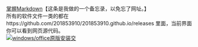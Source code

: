 [掌握Markdown](https://guides.github.com/features/mastering-markdown/)【这条是我做的一个备忘录，以免忘了网址。】  
所有的软件文件一类的都在https://github.com/201853910/201853910.github.io/releases 里面，当前界面你可以看到网页源代码。  
<a target="_blank" href="//shang.qq.com/wpa/qunwpa?idkey=2f045580e5b9dd36be3688e43de9c10c651a3f01e82222e07795348f4615dd42"><img border="0" src="//pub.idqqimg.com/wpa/images/group.png" alt="windows/office原版安装交" title="windows/office原版安装交"></a>
